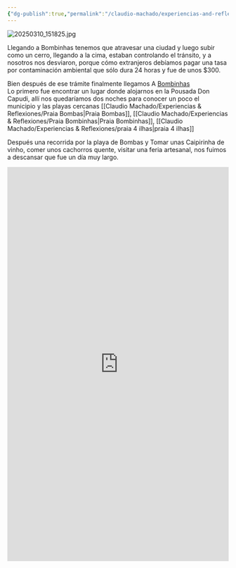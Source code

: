 ```yaml
---
{"dg-publish":true,"permalink":"/claudio-machado/experiencias-and-reflexiones/praia-bombas/","tags":["viajes","automóvil","Brasil","bombinhas","playa"]}
---
```


![20250310_151825.jpg](/img/user/Personal/Im%C3%A1genes/20250310_151825.jpg)  

Llegando a Bombinhas tenemos que atravesar una ciudad y luego subir como un cerro, llegando a la cima, estaban controlando el tránsito, y a nosotros nos desviaron, porque cómo extranjeros debíamos pagar una tasa por contaminación ambiental que sólo dura 24 horas y fue de unos $300.

Bien después de ese trámite finalmente llegamos A [Bombinhas](https://turismo.bombinhas.sc.gov.br/sobre-a-cidade/)  
Lo primero fue encontrar un lugar donde alojarnos en la Pousada Don Capudi, allí nos quedaríamos dos noches para conocer un poco el municipio y las playas cercanas [[Claudio Machado/Experiencias & Reflexiones/Praia Bombas\|Praia Bombas]], [[Claudio Machado/Experiencias & Reflexiones/Praia Bombinhas\|Praia Bombinhas]], [[Claudio Machado/Experiencias & Reflexiones/praia 4 ilhas\|praia 4 ilhas]]

Después una recorrida por la playa de Bombas y Tomar unas Caipirinha de vinho, comer unos cachorros quente, visitar una feria artesanal, nos fuimos a descansar que fue un día muy largo. 

<div style="position: relative; width: 100%; padding-bottom: 177.78%; height: 0; overflow: hidden;">
  <iframe 
    style="position: absolute; top: 0; left: 0; width: 100%; height: 100%;" 
    src="https://youtube.com/embed/TK86NNUBFbY" 
    frameborder="0" allowfullscreen>
  </iframe>
</div>


